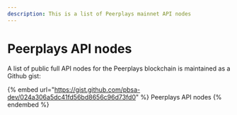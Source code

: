 ```yaml
---
description: This is a list of Peerplays mainnet API nodes
---
```


# Peerplays API nodes

A list of public full API nodes for the Peerplays blockchain is maintained as a Github gist:

{% embed url="https://gist.github.com/pbsa-dev/024a306a5dc41fd56bd8656c96d73fd0" %}
Peerplays API nodes
{% endembed %}
